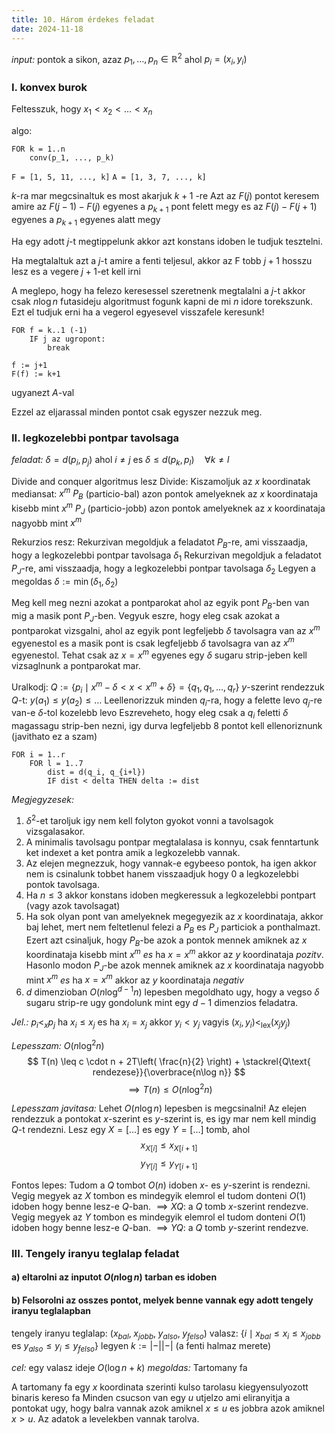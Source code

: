 ```yaml
---
title: 10. Három érdekes feladat
date: 2024-11-18
---
```


*input:* pontok a sikon, azaz $p_{1}, \dots, p_{n} \in \mathbb{R}^{2}$ ahol $p_{i} = (x_{i}, y_{i})$

### I. konvex burok
Feltesszuk, hogy $x_{1} < x_{2} < \dots < x_{n}$

algo:
```
FOR k = 1..n
	conv(p_1, ..., p_k)
```

`F = [1, 5, 11, ..., k]`
`A = [1, 3, 7, ..., k]`

$k$-ra mar megcsinaltuk es most akarjuk $k+1$ -re
Azt az $F(j)$ pontot keresem amire az $F(j-1) - F(j)$ egyenes a $p_{k+1}$ pont felett megy es az $F(j) - F(j+1)$ egyenes a $p_{k+1}$ egyenes alatt megy

Ha egy adott $j$-t megtippelunk akkor azt konstans idoben le tudjuk tesztelni.

Ha megtalaltuk azt a $j$-t amire a fenti teljesul, akkor az F tobb $j+1$ hosszu lesz es a vegere $j+1$-et kell irni

A meglepo, hogy ha felezo keresessel szeretnenk megtalalni a $j$-t akkor csak $n\log n$ futasideju algoritmust fogunk kapni de mi $n$ idore torekszunk.
Ezt el tudjuk erni ha a vegerol egyesevel visszafele keresunk!

```
FOR f = k..1 (-1)
	IF j az ugropont:
		break

f := j+1
F(f) := k+1
```
ugyanezt $A$-val

Ezzel az eljarassal minden pontot csak egyszer nezzuk meg.


### II. legkozelebbi pontpar tavolsaga
*feladat:* $\delta = d(p_{i}, p_{j})$ ahol $i \neq j$ es $\delta \leq d(p_{k}, p_{l}) \quad \forall k \neq l$

Divide and conquer algoritmus lesz
Divide:
	Kiszamoljuk az $x$ koordinatak mediansat: $x^{m}$
	 $P_{B}$ (particio-bal) azon pontok amelyeknek az $x$ koordinataja kisebb mint $x^{m}$
	$P_{J}$ (particio-jobb) azon pontok amelyeknek az $x$ koordinataja nagyobb mint $x^{m}$

Rekurzios resz:
	Rekurzivan megoldjuk a feladatot $P_{B}$-re, ami visszaadja, hogy a legkozelebbi pontpar tavolsaga $\delta_{1}$
	Rekurzivan megoldjuk a feladatot $P_{J}$-re, ami visszaadja, hogy a legkozelebbi pontpar tavolsaga $\delta_{2}$
	Legyen a megoldas $\delta := \min(\delta_{1}, \delta_{2})$

Meg kell meg nezni azokat a pontparokat ahol az egyik pont $P_{B}$-ben van mig a masik pont $P_{J}$-ben.
Vegyuk eszre, hogy eleg csak azokat a pontparokat vizsgalni, ahol az egyik pont legfeljebb $\delta$ tavolsagra van az $x^{m}$ egyenestol es a masik pont is csak legfeljebb $\delta$ tavolsagra van az $x^{m}$ egyenestol.
Tehat csak az $x=x^{m}$ egyenes egy $\delta$ sugaru strip-jeben kell vizsaglnunk a pontparokat mar.

Uralkodj:
	$Q := \{ p_{i} \mid x^{m} - \delta < x < x^{m} + \delta \} = \{ q_{1}, q_{1}, \dots, q_{r} \}$
	$y$-szerint rendezzuk $Q$-t: $y(a_{1}) \leq y(a_{2}) \leq \dots$
	Leellenorizzuk minden $q_{i}$-ra, hogy a felette levo $q_{j}$-re van-e $\delta$-tol kozelebb levo
	Eszreveheto, hogy eleg csak a $q_{i}$ feletti $\delta$ magassagu strip-ben nezni, igy durva legfeljebb $8$ pontot kell ellenoriznunk (javithato ez a szam)

```
FOR i = 1..r
	FOR l = 1..7
		dist = d(q_i, q_{i+l})
		IF dist < delta THEN delta := dist
```

*Megjegyzesek:*
1. $\delta ^{2}$-et taroljuk igy nem kell folyton gyokot vonni a tavolsagok vizsgalasakor.
2. A minimalis tavolsagu pontpar megtalalasa is konnyu, csak fenntartunk ket indexet a ket pontra amik a legkozelebb vannak.
3. Az elejen megnezzuk, hogy vannak-e egybeeso pontok, ha igen akkor nem is csinalunk tobbet hanem visszaadjuk hogy $0$ a legkozelebbi pontok tavolsaga.
4. Ha $n \leq 3$ akkor konstans idoben megkeressuk a legkozelebbi pontpart (vagy azok tavolsagat)
5. Ha sok olyan pont van amelyeknek megegyezik az $x$ koordinataja, akkor baj lehet, mert nem feltetlenul felezi a $P_{B}$ es $P_{J}$ particiok a ponthalmazt.
	Ezert azt csinaljuk, hogy $P_{B}$-be azok a pontok mennek amiknek az $x$ koordinataja kisebb mint $x^{m}$ *es* ha $x=x^{m}$ akkor az $y$ koordinataja *pozitv*. Hasonlo modon $P_{J}$-be azok mennek amiknek az $x$ koordinataja nagyobb mint $x^{m}$ *es* ha $x = x^{m}$ akkor az $y$ koordinataja *negativ*
6. $d$ dimenzioban $O(n\log ^{d-1}n)$ lepesben megoldhato ugy, hogy a vegso $\delta$ sugaru strip-re ugy gondolunk mint egy $d-1$ dimenzios feladatra.

*Jel.:* $p_{i} <_{x} p_{j}$ ha $x_{i} \leq x_{j}$ es ha $x_{i} = x_{j}$ akkor $y_{i} < y_{j}$
vagyis $(x_{i}, y_{i}) <_{\text{lex}} (x_{j} y_{j})$

*Lepesszam:* $O(n\log ^{2}n)$
$$
T(n) \leq c \cdot n + 2T\left( \frac{n}{2} \right) + \stackrel{Q\text{ rendezese}}{\overbrace{n\log n}}
$$
$$
\implies T(n) \leq O(n\log ^{2}n)
$$

*Lepesszam javitasa:* Lehet $O(n\log n)$ lepesben is megcsinalni!
Az elejen rendezzuk a pontokat $x$-szerint es $y$-szerint is, es igy mar nem kell mindig $Q$-t rendezni.
Lesz egy $X = [\dots]$ es egy $Y = [\dots]$ tomb, ahol
$$
x_{X[i]} \leq x_{X[i+1]}
$$
$$
y_{Y[i]} \leq y_{Y[i+1]}
$$

Fontos lepes: Tudom a $Q$ tombot $O(n)$ idoben $x$- es $y$-szerint is rendezni.
Vegig megyek az $X$ tombon es mindegyik elemrol el tudom donteni $O(1)$ idoben hogy benne lesz-e $Q$-ban. $\implies XQ$: a $Q$ tomb $x$-szerint rendezve.
Vegig megyek az $Y$ tombon es mindegyik elemrol el tudom donteni $O(1)$ idoben hogy benne lesz-e $Q$-ban. $\implies YQ$: a $Q$ tomb $y$-szerint rendezve.


### III. Tengely iranyu teglalap feladat
#### a) eltarolni az inputot $O(n\log n)$ tarban es idoben
#### b) Felsorolni az osszes pontot, melyek benne vannak egy adott tengely iranyu teglalapban
tengely iranyu teglalap: $(x_{bal},\; x_{jobb},\; y_{also},\; y_{felso})$
valasz: $\{ i \mid x_{bal} \leq x_{i} \leq x_{jobb} \text{ es } y_{also} \leq y_{i} \leq y_{felso} \}$
legyen $k:= \lvert -| |- \rvert$ (a fenti halmaz merete)

*cel:* egy valasz ideje $O(\log n + k)$
*megoldas:* Tartomany fa
 
 A tartomany fa egy $x$ koordinata szerinti kulso tarolasu kiegyensulyozott binaris kereso fa
Minden csucson van egy $u$  utjelzo ami eliranyitja a pontokat ugy, hogy balra vannak azok amiknel $x \leq u$ es jobbra azok amiknel $x > u$. Az adatok a levelekben vannak tarolva.





